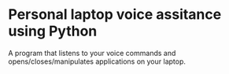 # Personal laptop voice assitance using Python
 A program that listens to your voice commands and opens/closes/manipulates applications on your laptop. 
